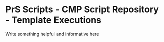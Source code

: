 PrS Scripts - CMP Script Repository - Template Executions
==========================================================

Write something helpful and informative here
